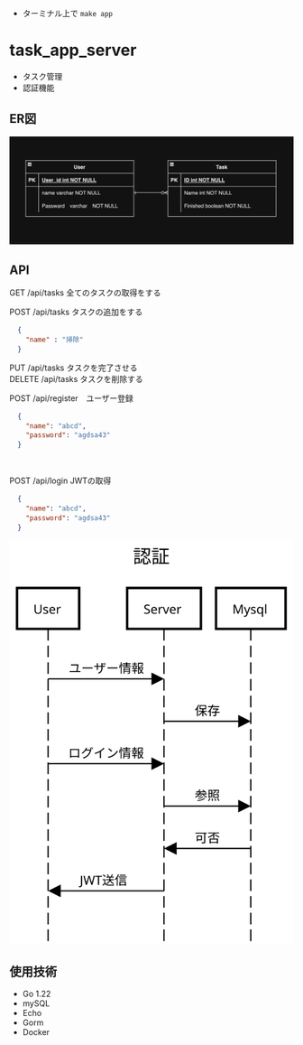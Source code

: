 - ターミナル上で
`make app`

# task_app_server
- タスク管理
- 認証機能


## ER図

![task.png](./task_er.png "ER図")


## API

GET /api/tasks 全てのタスクの取得をする <br> 

POST /api/tasks タスクの追加をする <br> 

```json
  {
    "name" : "掃除"
  }
```

PUT /api/tasks タスクを完了させる <br> 
DELETE /api/tasks タスクを削除する <br> 

POST /api/register　ユーザー登録 <br> 
```json
  {
    "name": "abcd",
    "password": "agdsa43"
  }
```
<br>

POST /api/login JWTの取得

```json
  {
    "name": "abcd",
    "password": "agdsa43"
  }
```

![task-management SVG](./task-management.svg "Sample SVG Image")

## 使用技術
- Go 1.22
- mySQL
- Echo
- Gorm
- Docker